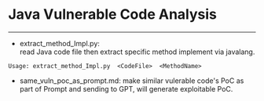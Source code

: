 # Java Vulnerable Code Analysis
----
* extract_method_Impl.py:  
read Java code file then extract specific method implement via javalang.
```
Usage: extract_method_Impl.py  <CodeFile>  <MethodName>
```
* same_vuln_poc_as_prompt.md:
make similar vulerable code's PoC as part of Prompt and sending to GPT, will generate exploitable PoC.

